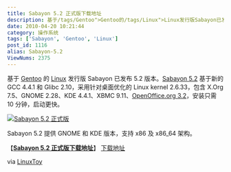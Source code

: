 ```yaml
---
title: Sabayon 5.2 正式版下载地址
description: 基于/tags/Gentoo">Gentoo的/tags/Linux">Linux发行版Sabayon已发布5.2版本。post/Sabayon-5.2.html">Sabayon5.2基于新的GCC4.4.1和Glibc2.10，采用针对桌面优化的Linuxkernel2.6.33，包含X.Org7.5、GNOME2.28、KDE4.4.1、XBMC9.11、post/OpenOffice.org-Portable-3.2.0-Final.html">OpenOffice.org3.2，安装只需10分钟，启动更快。post/Sabayon-5.2.html">
date: 2010-04-20 10:21:44
category: 操作系统
tags: ['Sabayon', 'Gentoo', 'Linux']
post_id: 1116
alias: Sabayon-5.2
ViewNums: 2375
---
```


基于 [Gentoo](/tags/Gentoo) 的 [Linux](/tags/Linux) 发行版 Sabayon 已发布 5.2 版本。[Sabayon 5.2](/blog/sabayon-52) 基于新的 GCC 4.4.1 和 Glibc 2.10，采用针对桌面优化的 Linux kernel 2.6.33，包含 X.Org 7.5、GNOME 2.28、KDE 4.4.1、XBMC 9.11、[OpenOffice.org 3.2](/blog/openofficeorg-portable-320-final)，安装只需 10 分钟，启动更快。

[![Sabayon 5.2 正式版](http://linuxtoy.org/images/2010/03/sabayon-52-thumb.png)](/blog/sabayon-52)

Sabayon 5.2 提供 GNOME 和 KDE 版本，支持 x86 及 x86_64 架构。

【[**Sabayon 5.2 正式版下载地址**](/blog/sabayon-52)】
[下载地址](download.asp?id=409)

via [LinuxToy](http://linuxtoy.org/)

